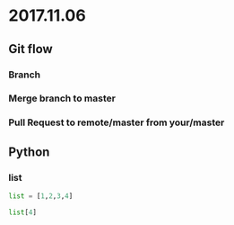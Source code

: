 # 2017.11.06

## Git flow

### Branch

### Merge branch to master

### Pull Request to remote/master from your/master

## Python
### list

```python
list = [1,2,3,4]

list[4]
```